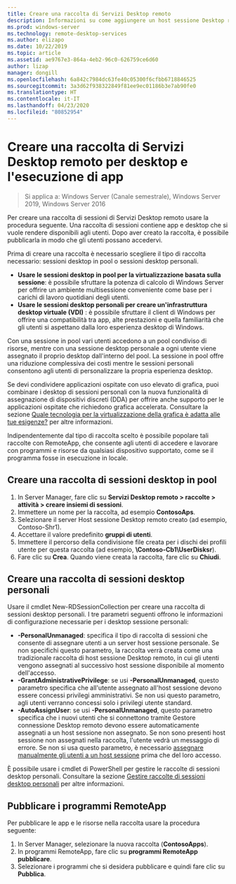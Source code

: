 ```yaml
---
title: Creare una raccolta di Servizi Desktop remoto
description: Informazioni su come aggiungere un host sessione Desktop remoto e programmi RemoteApp alla distribuzione di Servizi Desktop remoto.
ms.prod: windows-server
ms.technology: remote-desktop-services
ms.author: elizapo
ms.date: 10/22/2019
ms.topic: article
ms.assetid: ae9767e3-864a-4eb2-96c0-626759ce6d60
author: lizap
manager: dongill
ms.openlocfilehash: 6a842c7984dc63fe40c05300f6cfbb6718846525
ms.sourcegitcommit: 3a3d62f938322849f81ee9ec01186b3e7ab90fe0
ms.translationtype: HT
ms.contentlocale: it-IT
ms.lasthandoff: 04/23/2020
ms.locfileid: "80852954"
---
```

# <a name="create-a-remote-desktop-services-collection-for-desktops-and-apps-to-run"></a>Creare una raccolta di Servizi Desktop remoto per desktop e l'esecuzione di app

>Si applica a: Windows Server (Canale semestrale), Windows Server 2019, Windows Server 2016

Per creare una raccolta di sessioni di Servizi Desktop remoto usare la procedura seguente. Una raccolta di sessioni contiene app e desktop che si vuole rendere disponibili agli utenti. Dopo aver creato la raccolta, è possibile pubblicarla in modo che gli utenti possano accedervi.

Prima di creare una raccolta è necessario scegliere il tipo di raccolta necessario: sessioni desktop in pool o sessioni desktop personali. 

- **Usare le sessioni desktop in pool per la virtualizzazione basata sulla sessione**: è possibile sfruttare la potenza di calcolo di Windows Server per offrire un ambiente multisessione conveniente come base per i carichi di lavoro quotidiani degli utenti.
- **Usare le sessioni desktop personali per creare un'infrastruttura desktop virtuale (VDI)** : è possibile sfruttare il client di Windows per offrire una compatibilità tra app, alte prestazioni e quella familiarità che gli utenti si aspettano dalla loro esperienza desktop di Windows.
 
Con una sessione in pool vari utenti accedono a un pool condiviso di risorse, mentre con una sessione desktop personale a ogni utente viene assegnato il proprio desktop dall'interno del pool. La sessione in pool offre una riduzione complessiva dei costi mentre le sessioni personali consentono agli utenti di personalizzare la propria esperienza desktop.

Se devi condividere applicazioni ospitate con uso elevato di grafica, puoi combinare i desktop di sessioni personali con la nuova funzionalità di assegnazione di dispositivi discreti (DDA) per offrire anche supporto per le applicazioni ospitate che richiedono grafica accelerata. Consultare la sezione [Quale tecnologia per la virtualizzazione della grafica è adatta alle tue esigenze?](rds-graphics-virtualization.md) per altre informazioni.


Indipendentemente dal tipo di raccolta scelto è possibile popolare tali raccolte con RemoteApp, che consente agli utenti di accedere e lavorare con programmi e risorse da qualsiasi dispositivo supportato, come se il programma fosse in esecuzione in locale.

## <a name="create-a-pooled-desktop-session-collection"></a>Creare una raccolta di sessioni desktop in pool

1.  In Server Manager, fare clic su **Servizi Desktop remoto > raccolte > attività > creare insiemi di sessioni**.  
2.  Immettere un nome per la raccolta, ad esempio **ContosoAps**.  
3.  Selezionare il server Host sessione Desktop remoto creato (ad esempio, Contoso-Shr1).  
4.  Accettare il valore predefinito **gruppi di utenti**.  
5.  Immettere il percorso della condivisione file creata per i dischi dei profili utente per questa raccolta (ad esempio, **\Contoso-Cb1\UserDisksr**).   
6.  Fare clic su **Crea**. Quando viene creata la raccolta, fare clic su **Chiudi**.  


## <a name="create-a-personal-desktop-session-collection"></a>Creare una raccolta di sessioni desktop personali

Usare il cmdlet New-RDSessionCollection per creare una raccolta di sessioni desktop personali. I tre parametri seguenti offrono le informazioni di configurazione necessarie per i desktop sessione personali:

- **-PersonalUnmanaged**: specifica il tipo di raccolta di sessioni che consente di assegnare utenti a un server host sessione personale. Se non specifichi questo parametro, la raccolta verrà creata come una tradizionale raccolta di host sessione Desktop remoto, in cui gli utenti vengono assegnati al successivo host sessione disponibile al momento dell'accesso.
- **-GrantAdministrativePrivilege**: se usi **-PersonalUnmanaged**, questo parametro specifica che all'utente assegnato all'host sessione devono essere concessi privilegi amministrativi. Se non usi questo parametro, agli utenti verranno concessi solo i privilegi utente standard.
- **-AutoAssignUser**: se usi **-PersonalUnmanaged**, questo parametro specifica che i nuovi utenti che si connettono tramite Gestore connessione Desktop remoto devono essere automaticamente assegnati a un host sessione non assegnato. Se non sono presenti host sessione non assegnati nella raccolta, l'utente vedrà un messaggio di errore. Se non si usa questo parametro, è necessario [assegnare manualmente gli utenti a un host sessione](rds-manage-personal-collection.md#manually-assign-a-user-to-a-personal-session-host) prima che del loro accesso.

È possibile usare i cmdlet di PowerShell per gestire le raccolte di sessioni desktop personali. Consultare la sezione [Gestire raccolte di sessioni desktop personali](rds-manage-personal-collection.md) per altre informazioni.

## <a name="publish-remoteapp-programs"></a>Pubblicare i programmi RemoteApp
Per pubblicare le app e le risorse nella raccolta usare la procedura seguente:

1.  In Server Manager, selezionare la nuova raccolta (**ContosoApps**).  
2.  In programmi RemoteApp, fare clic su **programmi RemoteApp pubblicare**.  
3. Selezionare i programmi che si desidera pubblicare e quindi fare clic su **Pubblica**.  
